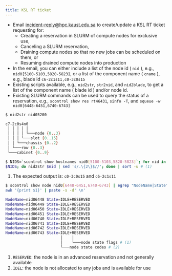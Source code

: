 ```yaml
---
title: KSL RT ticket
---
```


- Email incident-reply@hpc.kaust.edu.sa to create/update a KSL RT ticket
  requesting for:
    - Creating a reservation in SLURM of compute nodes for exclusive use,
    - Canceling a SLURM reservation,
    - Draining compute nodes so that no new jobs can be scheduled on them, or
    - Resuming drained compute nodes into production
- In the email, you can either include a list of the node id ( `nid` ), e.g.,
  `nid0[5100-5103,5820-5823]`, or a list of the component name ( `cname` ),
  e.g., blade id `c6-2c1s11,c0-3c0s15`
- Existing scripts available, e.g., `nid2str`, `str2nid`, and `nid2blade`, to
  get a list of the component name ( blade id ) and/or node id.
- Existing SLURM commands can be used to query the status of a reservation,
e.g., `scontrol show res rt46431`, `sinfo -T`,  and `squeue -w nid0[6448-6451,6740-6743]`

``` sh title="Description of the component name" hl_lines="3-9"
$ nid2str nid05200

c7-2c0s4n0
 │ │ │ │ │
 │ │ │ │ └───node {0..3}
 │ │ │ └───slot {0..15}
 │ │ └───chassis {0..2}
 │ └───row {0..3}
 └───cabinet {0..9}
```

``` sh title="Convert NIDs to CNAMEs"
$ NIDS=`scontrol show hostnames nid0[5100-5103,5820-5823]`; for nid in \
$NIDS; do nid2str $nid | sed 's/.\{2\}$//'; done | sort -u # (1)
```

1. The expected output is: `c0-3c0s15` and `c6-2c1s11`

``` sh title="Query the nodes states" hl_lines="4-17"
$ scontrol show node nid0[6448-6451,6740-6743] | egrep "NodeName|State" | \
awk '{print $1}' | paste -s -d' \n'

NodeName=nid06448 State=IDLE+RESERVED
NodeName=nid06449 State=IDLE+RESERVED
NodeName=nid06450 State=IDLE+RESERVED
NodeName=nid06451 State=IDLE+RESERVED
NodeName=nid06740 State=IDLE+RESERVED
NodeName=nid06741 State=IDLE+RESERVED
NodeName=nid06742 State=IDLE+RESERVED
NodeName=nid06743 State=IDLE+RESERVED
                        │    │
                        │    └───node state flags # (1)
                        └───node state codes # (2)
```

1. `RESERVED`: the node is in an advanced reservation and not generally available
2. `IDEL`: the node is not allocated to any jobs and is available for use
